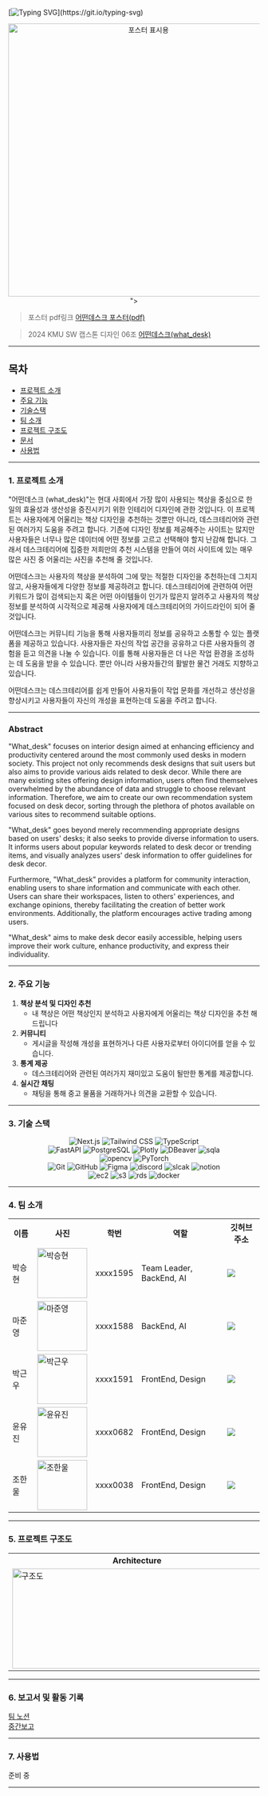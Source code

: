 [![Typing SVG](https://readme-typing-svg.demolab.com?font=Fira+Code&pause=1000&color=A16D07&random=false&width=435&lines=%EC%9D%B4+%EC%B1%85%EC%83%81+%EC%96%B4%EB%96%A4%EB%8D%B0%3F+++%EC%96%B4%EB%96%A4%EB%8D%B0%EC%8A%A4%ED%81%AC(what_desk))](https://git.io/typing-svg)

<div align="center">
  <img width="546" alt="포스터 표시용" src="https://github.com/kookmin-sw/capstone-2024-06/assets/54922799/71e5974d-3530-44a5-b610-a0619c2dd956">
">
</div>

> 포스터 pdf링크
> <a href="https://github.com/kookmin-sw/capstone-2024-06/files/15373556/default.pdf">어떤데스크 포스터(pdf)</a>

> 2024 KMU SW 캡스톤 디자인 06조
> <a href="https://kookmin-sw.github.io/capstone-2024-06/">어떤데스크(what_desk)</a>


---

## 목차

- [ 프로젝트 소개](#-프로젝트-소개)
- [ 주요 기능](#-주요-기능)
- [ 기술스택](#-기술-스택)
- [ 팀 소개](#-팀-소개)
- [ 프로젝트 구조도](#-프로젝트-구조도)
- [ 문서](#-문서)
- [ 사용법](#-사용법)

---


### 1. 프로젝트 소개
"어떤데스크 (what_desk)"는 현대 사회에서 가장 많이 사용되는 책상을 중심으로 한 일의 효율성과 생산성을 증진시키기 위한 인테리어 디자인에 관한 것입니다. 이 프로젝트는 사용자에게 어울리는 책상 디자인을 추천하는 것뿐만 아니라, 데스크테리어와 관련된 여러가지 도움을 주려고 합니다. 기존에 디자인 정보를 제공해주는 사이트는 많지만 사용자들은 너무나 많은 데이터에 어떤 정보를 고르고 선택해야 할지 난감해 합니다. 그래서 데스크테리어에 집중한 저희만의 추천 시스템을 만들어 여러 사이트에 있는 매우 많은 사진 중 어울리는 사진을 추천해 줄 것입니다.


어떤데스크는 사용자의 책상을 분석하여 그에 맞는 적절한 디자인을 추천하는데 그치지 않고, 사용자들에게 다양한 정보를 제공하려고 합니다. 데스크테리어에 관련하여 어떤 키워드가 많이 검색되는지 혹은 어떤 아이템들이 인기가 많은지 알려주고 사용자의 책상 정보를 분석하여 시각적으로 제공해 사용자에게 데스크테리어의 가이드라인이 되어 줄 것입니다.

어떤데스크는 커뮤니티 기능을 통해 사용자들끼리 정보를 공유하고 소통할 수 있는 플랫폼을 제공하고 있습니다. 사용자들은 자신의 작업 공간을 공유하고 다른 사용자들의 경험을 듣고 의견을 나눌 수 있습니다. 이를 통해 사용자들은 더 나은 작업 환경을 조성하는 데 도움을 받을 수 있습니다. 뿐만 아니라 사용자들간의 활발한 물건 거래도 지향하고 있습니다.
 
어떤데스크는 데스크테리어를 쉽게 만들어 사용자들이 작업 문화를 개선하고 생산성을 향상시키고 사용자들이 자신의 개성을 표현하는데 도움을 주려고 합니다.

---

### Abstract

"What_desk" focuses on interior design aimed at enhancing efficiency and productivity centered around the most commonly used desks in modern society. This project not only recommends desk designs that suit users but also aims to provide various aids related to desk decor. While there are many existing sites offering design information, users often find themselves overwhelmed by the abundance of data and struggle to choose relevant information. Therefore, we aim to create our own recommendation system focused on desk decor, sorting through the plethora of photos available on various sites to recommend suitable options.

"What_desk" goes beyond merely recommending appropriate designs based on users' desks; it also seeks to provide diverse information to users. It informs users about popular keywords related to desk decor or trending items, and visually analyzes users' desk information to offer guidelines for desk decor.

Furthermore, "What_desk" provides a platform for community interaction, enabling users to share information and communicate with each other. Users can share their workspaces, listen to others' experiences, and exchange opinions, thereby facilitating the creation of better work environments. Additionally, the platform encourages active trading among users.

"What_desk" aims to make desk decor easily accessible, helping users improve their work culture, enhance productivity, and express their individuality.

---

### 2. 주요 기능

  1. **책상 분석 및 디자인 추천**
      - 내 책상은 어떤 책상인지 분석하고 사용자에게 어울리는 책상 디자인을 추천 해드립니다
  2. **커뮤니티**
      - 게시글을 작성해 개성을 표현하거나 다른 사용자로부터 아이디어를 얻을 수 있습니다.
  3. **통계 제공**
      - 데스크테리어와 관련된 여러가지 재미있고 도움이 될만한 통계를 제공합니다.
  4. **실시간 채팅**
      - 채팅을 통해 중고 물품을 거래하거나 의견을 교환할 수 있습니다.

----

### 3. 기술 스택

<div align="center"> 
    <img src="https://img.shields.io/badge/Next.JS-000000?style=for-the-badge&logo=next.js&logoColor=white" alt="Next.js">
    <img src="https://img.shields.io/badge/Tailwindcss-06B6D4?style=for-the-badge&logo=Tailwindcss&logoColor=white" alt="Tailwind CSS">
    <img src="https://img.shields.io/badge/typescript-3178c6?style=for-the-badge&logo=TypeScript&logoColor=white" alt="TypeScript"><br>
    <img src="https://img.shields.io/badge/fastapi-009688?style=for-the-badge&logo=fastapi&logoColor=white" alt="FastAPI">
    <img src="https://img.shields.io/badge/postgresql-4169e1?style=for-the-badge&logo=postgresql&logoColor=white" alt="PostgreSQL">
    <img src="https://img.shields.io/badge/plotly-3f4f75?style=for-the-badge&logo=plotly&logoColor=white" alt="Plotly">
    <img src="https://img.shields.io/badge/dbeaver-382923?style=for-the-badge&logo=dbeaver&logoColor=white" alt="DBeaver">
    <img src="https://img.shields.io/badge/sqlalchemy-d71f00?style=for-the-badge&logo=sqlalchemy&logoColor=white" alt="sqla"><br>
    <img src="https://img.shields.io/badge/opencv-5C3EE8?style=for-the-badge&logo=opencv&logoColor=white" alt="opencv">
    <img src="https://img.shields.io/badge/pytorch-EE4C2C?style=for-the-badge&logo=pytorch&logoColor=white" alt="PyTorch"><br>
    <img src="https://img.shields.io/badge/git-F05032?style=for-the-badge&logo=git&logoColor=white" alt="Git">
    <img src="https://img.shields.io/badge/github-181717?style=for-the-badge&logo=GitHub&logoColor=white" alt="GitHub">
    <img src="https://img.shields.io/badge/Figma-f24e1e?style=for-the-badge&logo=Figma&logoColor=white" alt="Figma">
    <img src="https://img.shields.io/badge/Discord-5865f2?style=for-the-badge&logo=Discord&logoColor=white" alt="discord">
    <img src="https://img.shields.io/badge/Slack-4A154B?style=for-the-badge&logo=slack&logoColor=white" alt="slcak">
    <img src="https://img.shields.io/badge/notion-000000?style=for-the-badge&logo=Notion&logoColor=white" alt="notion"><br>
    <img src="https://img.shields.io/badge/AWS_RDS-527FFF?style=for-the-badge&logo=amazonRDS&logoColor=white" alt="ec2">
    <img src="https://img.shields.io/badge/AWS_S3-569A31?style=for-the-badge&logo=amazons3&logoColor=white" alt="s3">
    <img src="https://img.shields.io/badge/AWS_EC2-FF9900?style=for-the-badge&logo=amazonec2&logoColor=white" alt="rds">
    <img src="https://img.shields.io/badge/Docker-2496ED?style=for-the-badge&logo=Docker&logoColor=white" alt="docker">
</div>


---

### 4. 팀 소개

<table align="center">
  <tr>
    <th>이름</th>
    <th>사진</th>
    <th>학번</th>
    <th>역할</th>
    <th>깃허브 주소</th>
  </tr>
  <tr>
    <td>박승현</td>
    <td><img src="https://github.com/kookmin-sw/capstone-2024-06/assets/54922799/1eedf542-55f7-408e-9916-72a3457b0795" alt="박승현" width="100" height="100"></td>
    <td>xxxx1595</td>
    <td>Team Leader, BackEnd, AI</td>
    <td><a href="https://github.com/gustmdqkr321"><img src="https://img.shields.io/badge/github-181717?style=for-the-badge&logo=github&logoColor=white"></a></td>
  </tr>
  <tr>
    <td>마준영</td>
    <td><img src="https://github.com/kookmin-sw/capstone-2024-06/assets/54922799/0f98c7ab-bca7-4943-9ddf-661e7b2b0cf6" alt="마준영" width="100" height="100"></td>
    <td>xxxx1588</td>
    <td>BackEnd, AI</td>
    <td><a href="https://github.com/joonyoung1"><img src="https://img.shields.io/badge/github-181717?style=for-the-badge&logo=github&logoColor=white"></a></td>
  </tr>
  <tr>
    <td>박근우</td>
    <td><img src="https://github.com/kookmin-sw/capstone-2024-06/assets/54922799/3d87db83-46b0-4db3-a9f2-9687ffbee33e" alt="박근우" width="100" height="100"></td>
    <td>xxxx1591</td>
    <td>FrontEnd, Design</td>
    <td><a href="https://github.com/YouSungBlade"><img src="https://img.shields.io/badge/github-181717?style=for-the-badge&logo=github&logoColor=white"></a></td>
  </tr>
  <tr>
    <td>윤유진</td>
    <td><img src="https://github.com/kookmin-sw/capstone-2024-06/assets/54922799/75f50039-8ec4-4dd8-852c-5d28ab497e4f" alt="윤유진" width="100" height="100"></td>
    <td>xxxx0682</td>
    <td>FrontEnd, Design</td>
    <td><a href="https://github.com/yujin8731"><img src="https://img.shields.io/badge/github-181717?style=for-the-badge&logo=github&logoColor=white"></a></td>
  </tr>
  <tr>
    <td>조한울</td>
    <td><img src="https://github.com/kookmin-sw/capstone-2024-06/assets/54922799/70ef9add-f364-4f7e-9766-076bd1db979c" alt="조한울" width="100" height="100"></td>
    <td>xxxx0038</td>
    <td>FrontEnd, Design</td>
    <td><a href="https://github.com/3809271"><img src="https://img.shields.io/badge/github-181717?style=for-the-badge&logo=github&logoColor=white"></a></td>
  </tr>
</table>


---

### 5. 프로젝트 구조도

<table align="center">
    <tr>
        <th>Architecture</th>
        <th>Use Case</th>
        <th>ERD</th>
    </tr>
    <tr>
        <td><img src="https://github.com/kookmin-sw/capstone-2024-06/assets/54922799/f76c6b8a-09a3-40ae-90dc-dafba99d68d7" alt="구조도" width="500" height="200"></td>
        <td><img src="https://github.com/kookmin-sw/capstone-2024-06/assets/54922799/8fa9cce0-fea7-45b1-8583-d65f9b9b109f" alt="Use Case" width="500" height="200"></td>
        <td><img src="https://github.com/kookmin-sw/capstone-2024-06/assets/54922799/3cf9be4e-ff38-45be-b847-9ea32a2041f9" alt="ERD" width="500" height="200"></td>
    </tr>
</table>


---

### 6. 보고서 및 활동 기록

<a href="https://www.notion.so/e67d1212bdbc420fb42695f2800feaf3?pvs=4">팀 노션</a><br>
<a href="https://drive.google.com/drive/folders/1zog5XhqHQVDgI3lmMYcss9qFbO88FDZJ?usp=drive_link">중간보고</a>

---
### 7. 사용법

준비 중

---
